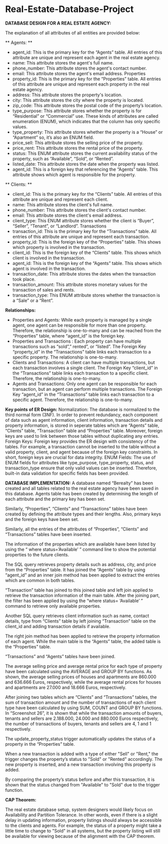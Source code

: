 # Real-Estate-Database-Project

**DATABASE DESIGN FOR A REAL ESTATE AGENCY:**

The explanation of all attributes of all entities are provided below:

** Agents: **
- agent_id: This is the primary key for the “Agents” table. All entries of this attribute are unique and represent each agent in the real estate agency.
- name: This attribute stores the agent's full name.
- phone_number: This attribute stores the agent's contact number.
- email: This attribute stores the agent's email address.
Properties
- property_id: This is the primary key for the “Properties” table. All entries of this attribute are unique and represent each property in the real estate agency.
- address: This attribute stores the property's location.
- city: This attribute stores the city where the property is located.
- zip_code: This attribute stores the postal code of the property’s location.
- type_purpose: This attribute stores whether the property is for “Residential” or
“Commercial” use. These kinds of attributes are called enumeration (ENUM), which
indicates that the column has only specific values.
- type_property: This attribute stores whether the property is a “House” or “Apartment”
so, it’s also an ENUM field.
- price_sell: This attribute stores the selling price of the property.
- price_rent: This attribute stores the rental price of the property.
- status: This ENUM attribute stores the current availability status of the property, such as
“Available”, “Sold”, or “Rented”.
- listed_date: This attribute stores the date when the property was listed.
- agent_id: This is a foreign key that referencing the “Agents” table. This attribute shows
which agent is responsible for the property.

** Clients: **
- client_id: This is the primary key for the “Clients” table. All entries of this attribute are unique and represent each client.
- name: This attribute stores the client's full name.
- phone_number: This attribute stores the client's contact number.
- email: This attribute stores the client's email address.
- client_type: This ENUM attribute stores whether the client is “Buyer”, “Seller”,
“Tenant”, or “Landlord”.
Transactions
- transaction_id: This is the primary key for the “Transactions” table. All entries of this attribute are unique and represent each transaction.
- property_id: This is the foreign key of the “Properties” table. This shows which property is involved in the transaction.
- client_id: This is the foreign key of the “Clients” table. This shows which client is involved in the transaction.
- agent_id: This is the foreign key of the “Agents” table. This shows which agent is involved in the transaction.
- transaction_date: This attribute stores the dates when the transaction took place.
- transaction_amount: This attribute stores monetary values for the transaction of sales
and rents.
- transaction_type: This ENUM attribute stores whether the transaction is a “Sale” or a “Rent”.

**Relationships:**
- Properties and Agents: While each property is managed by a single agent, one agent can be responsible for more than one property. Therefore, the relationship is one-to-many and can be reached from the “Properties” table, where “agent_id” is the foreign key.
- Properties and Transactions : Each property can have multiple transactions such as “sold”,” rented”, or “listed”. The Foreign Key “property_id” in the “Transactions” table links each transaction to a specific property. The relationship is one-to-many.
- Clients and Transactions: A client can have multiple transactions, but each transaction involves a single client. The Foreign Key “client_id” in the “Transactions” table links each transaction to a specific client. Therefore, the relationship is one-to-many.
- Agents and Transactions: Only one agent can be responsible for each transaction, but an agent can perform multiple transactions. The Foreign Key “agent_id” in the “Transactions” table links each transaction to a specific agent. Therefore, the relationship is one-to-many.
  
**Key points of ER Design:**
Normalization: The database is normalized to the third normal form (3NF). In order to prevent redundancy, each component of data such as agent information, client information, transaction details and property information, is stored in seperate tables which are “Agents” table, “Clients” table, “Transaction” table and “Properties” table. Moreover, foreign keys are used to link between those tables without duplicating any entries.
Foreign Keys: Foreign key provides the ER design with consistency of the tables. For example, a transaction cannot be inserted to the table without a valid property, client, and agent because of the foreign key constraints. In short, foreign keys are crucial for data integrity.
ENUM Fields: The use of ENUM fields for attributes like type_purpose, type_property, status, and transaction_type ensure that only valid values can be inserted. 
Therefore, built-in data validation for specific fields has been provided.

**DATABASE IMPLEMENTATION:**
A database named “Berealty” has been created and all tables related to the real estate agency have been saved in this database. 
Agents table has been created by determining the length of each attribute and the primary key has been set.

Similarly, “Properties”, “Clients” and “Transactions” tables have been created by defining the attribute types and their lengths. Also, primary keys and the foreign keys have been set.

Similarly, all the entries of the attributes of “Properties”, “Clients” and “Transactions” tables have been inserted.

The information of the properties which are available have been listed by using the “ where status=’Available’ ” command line to show the potential properties to the future clients.

The SQL query retrieves property details such as address, city, and price from the “Properties” table. It has joined the “Agents” table by using “agent_id” and an inner join method has been applied to extract the entries which are common in both tables.

“Transaction” table has joined to this joined table and left join applied to retrieve the transaction information of the main table. After the joining part, the filter has been applied by using the “where status= ‘Available’ ” command to retrieve only available properties.

Another SQL query retrieves client information such as name, contact details, type from “Clients” table by left joining “Transaction” table on the client_id and adding transaction details if available.

The right join method has been applied to retrieve the property information of each agent. While the main table is the “Agents” table, the added table is the “Properties” table. 

“Transactions” and “Agents” tables have been joined.

The average selling price and average rental price for each type of property have been calculated using the AVERAGE and GROUP BY functions. As shown, the average selling prices of houses and apartments are 860.000 and 636.666 Euros, respectively, while the average rental prices for houses and apartments are 27.000 and 18.666 Euros, respectively.

After joining two tables which are “Clients” and “Transactions” tables, the sum of transaction amount and the number of transactions of each client type have been calculated by using SUM, COUNT and GROUP BY functions. In “Screenshot 26”, it is shown that while the transaction amounts of buyers, tenants and sellers are 2.188.000, 24.000 and 880.000 Euros respectively, the number of transactions of buyers, tenants and sellers are 4, 1 and 1 respectively.

The update_property_status trigger automatically updates the status of a property in the “Properties” table. 

When a new transaction is added with a type of either "Sell" or "Rent," the trigger changes the property’s status to "Sold" or "Rented" accordingly. 
The new property is inserted, and a new transaction involving this property is added. 

By comparing the property’s status before and after this transaction, it is shown that the status changed from "Available" to "Sold" due to the trigger function.

**CAP Theorem:**

The real estate database setup, system designers would likely focus on Availability and Partition Tolerance. In other words, even if there is a slight delay in updating information, property listings should always be accessible to the clients and agents. For example, the status of a property might take a little time to change to "Sold" in all systems, but the property listing will still be available for viewing because of the alignment with the CAP theorem.
